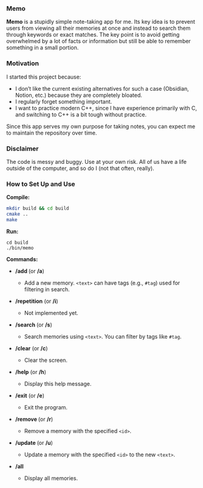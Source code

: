 ### Memo

**Memo** is a stupidly simple note-taking app for me. Its key idea is to prevent users from viewing all their memories at once and instead to search them through keywords or exact matches. The key point is to avoid getting overwhelmed by a lot of facts or information but still be able to remember something in a small portion.

### Motivation

I started this project because:
- I don’t like the current existing alternatives for such a case (Obsidian, Notion, etc.) because they are completely bloated.
- I regularly forget something important.
- I want to practice modern C++, since I have experience primarily with C, and switching to C++ is a bit tough without practice.

Since this app serves my own purpose for taking notes, you can expect me to maintain the repository over time.


### Disclaimer

The code is messy and buggy. Use at your own risk. All of us have a life outside of the computer, and so do I (not that often, really).

### How to Set Up and Use

**Compile:**

```bash
mkdir build && cd build
cmake ..
make
```

**Run:**
```
cd build
./bin/memo
```

**Commands:**

- **/add <text>** (or **/a**)
  - Add a new memory. `<text>` can have tags (e.g., `#tag`) used for filtering in search.

- **/repetition** (or **/i**)
  - Not implemented yet.

- **/search <text>** (or **/s**)
  - Search memories using `<text>`. You can filter by tags like `#tag`.

- **/clear** (or **/c**)
  - Clear the screen.

- **/help** (or **/h**)
  - Display this help message.

- **/exit** (or **/e**)
  - Exit the program.

- **/remove <id>** (or **/r**)
  - Remove a memory with the specified `<id>`.

- **/update <id> <text>** (or **/u**)
  - Update a memory with the specified `<id>` to the new `<text>`.

- **/all**
  - Display all memories.